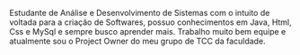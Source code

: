 Estudante de Análise e Desenvolvimento de Sistemas com o intuito de voltada para a criação de Softwares, possuo conhecimentos em Java, Html, Css e MySql e sempre busco aprender mais.
Trabalho muito bem equipe e atualmente sou o Project Owner do meu grupo de TCC da faculdade.

